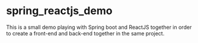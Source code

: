 # spring_reactjs_demo
This is a small demo playing with Spring boot and ReactJS together in order to create a
front-end and back-end together in the same project. 

